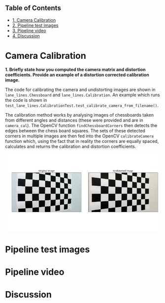 <div id="table-of-contents">
<h2>Table of Contents</h2>
<div id="text-table-of-contents">
<ul>
<li><a href="#sec-1">1. Camera Calibration</a></li>
<li><a href="#sec-2">2. Pipeline test images</a></li>
<li><a href="#sec-3">3. Pipeline video</a></li>
<li><a href="#sec-4">4. Discussion</a></li>
</ul>
</div>
</div>

# Camera Calibration<a id="sec-1" name="sec-1"></a>

**1. Briefly state how you computed the camera matrix and distortion coefficients. Provide an example of a distortion corrected calibration image.**

The code for calibrating the camera and undistorting images are shown in `lane_lines.Chessboard` and `lane_lines.Calibration`. An example which runs the code is shown in `test_lane_lines.CalibrationTest.test_calibrate_camera_from_filename()`.

The calibration method works by analysing images of chessboards taken from different angles and distances (these were provided and are in `camera_cal`). The OpenCV function `findChessboardCorners` then detects the edges between the chess board squares. The sets of these detected corners in multiple images are then fed into the OpenCV `calibrateCamera` function which, using the fact that in reality the corners are equally spaced, calculates and returns the calibration and distortion coefficients.

![img](./writeup_images/calibration_undistorted.png)

# Pipeline test images<a id="sec-2" name="sec-2"></a>

# Pipeline video<a id="sec-3" name="sec-3"></a>

# Discussion<a id="sec-4" name="sec-4"></a>
